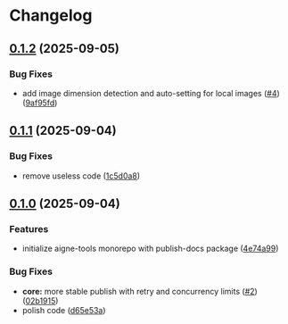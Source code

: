 # Changelog

## [0.1.2](https://github.com/AIGNE-io/aigne-tools/compare/aigne-tools-v0.1.1...aigne-tools-v0.1.2) (2025-09-05)


### Bug Fixes

* add image dimension detection and  auto-setting for local images ([#4](https://github.com/AIGNE-io/aigne-tools/issues/4)) ([9af95fd](https://github.com/AIGNE-io/aigne-tools/commit/9af95fd0d68a348d7e441402fe460b6a0c158808))

## [0.1.1](https://github.com/AIGNE-io/aigne-tools/compare/aigne-tools-v0.1.0...aigne-tools-v0.1.1) (2025-09-04)


### Bug Fixes

* remove useless code ([1c5d0a8](https://github.com/AIGNE-io/aigne-tools/commit/1c5d0a88513a1f8e8cf7472c92286a0f0917ebc6))

## [0.1.0](https://github.com/AIGNE-io/aigne-tools/compare/aigne-tools-v0.0.1...aigne-tools-v0.1.0) (2025-09-04)


### Features

* initialize aigne-tools monorepo with publish-docs package ([4e74a99](https://github.com/AIGNE-io/aigne-tools/commit/4e74a99845f3b63e5847e58b16db7bbac54590d5))


### Bug Fixes

* **core:** more stable publish with retry and concurrency limits ([#2](https://github.com/AIGNE-io/aigne-tools/issues/2)) ([02b1915](https://github.com/AIGNE-io/aigne-tools/commit/02b19150d998175b129d0a7ab653b2f044c6ca62))
* polish code ([d65e53a](https://github.com/AIGNE-io/aigne-tools/commit/d65e53a190c708d6e6d966d14e19055fd3d9248c))
